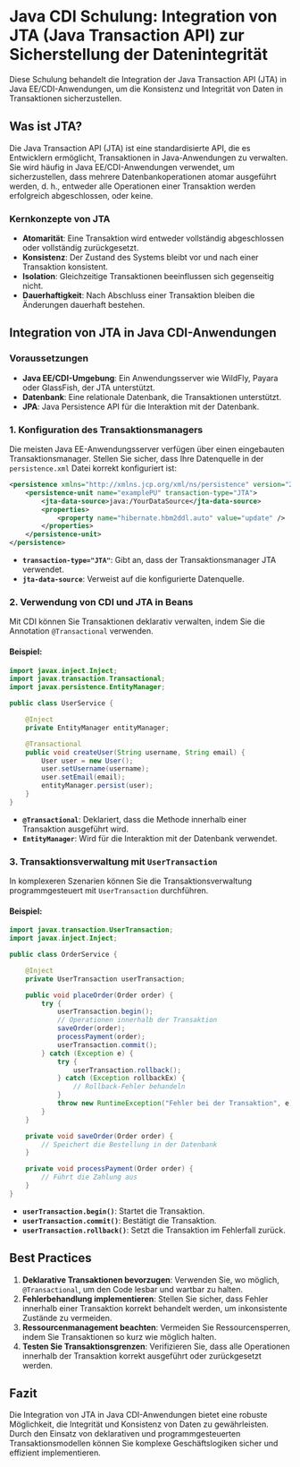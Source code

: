 
# Java CDI Schulung: Integration von JTA (Java Transaction API) zur Sicherstellung der Datenintegrität

Diese Schulung behandelt die Integration der Java Transaction API (JTA) in Java EE/CDI-Anwendungen, um die Konsistenz und Integrität von Daten in Transaktionen sicherzustellen.

## Was ist JTA?

Die Java Transaction API (JTA) ist eine standardisierte API, die es Entwicklern ermöglicht, Transaktionen in Java-Anwendungen zu verwalten. Sie wird häufig in Java EE/CDI-Anwendungen verwendet, um sicherzustellen, dass mehrere Datenbankoperationen atomar ausgeführt werden, d. h., entweder alle Operationen einer Transaktion werden erfolgreich abgeschlossen, oder keine.

### Kernkonzepte von JTA
- **Atomarität**: Eine Transaktion wird entweder vollständig abgeschlossen oder vollständig zurückgesetzt.
- **Konsistenz**: Der Zustand des Systems bleibt vor und nach einer Transaktion konsistent.
- **Isolation**: Gleichzeitige Transaktionen beeinflussen sich gegenseitig nicht.
- **Dauerhaftigkeit**: Nach Abschluss einer Transaktion bleiben die Änderungen dauerhaft bestehen.

## Integration von JTA in Java CDI-Anwendungen

### Voraussetzungen
- **Java EE/CDI-Umgebung**: Ein Anwendungsserver wie WildFly, Payara oder GlassFish, der JTA unterstützt.
- **Datenbank**: Eine relationale Datenbank, die Transaktionen unterstützt.
- **JPA**: Java Persistence API für die Interaktion mit der Datenbank.

### 1. Konfiguration des Transaktionsmanagers
Die meisten Java EE-Anwendungsserver verfügen über einen eingebauten Transaktionsmanager. Stellen Sie sicher, dass Ihre Datenquelle in der `persistence.xml` Datei korrekt konfiguriert ist:
```xml
<persistence xmlns="http://xmlns.jcp.org/xml/ns/persistence" version="2.1">
    <persistence-unit name="examplePU" transaction-type="JTA">
        <jta-data-source>java:/YourDataSource</jta-data-source>
        <properties>
            <property name="hibernate.hbm2ddl.auto" value="update" />
        </properties>
    </persistence-unit>
</persistence>
```

- **`transaction-type="JTA"`**: Gibt an, dass der Transaktionsmanager JTA verwendet.
- **`jta-data-source`**: Verweist auf die konfigurierte Datenquelle.

### 2. Verwendung von CDI und JTA in Beans
Mit CDI können Sie Transaktionen deklarativ verwalten, indem Sie die Annotation `@Transactional` verwenden.

#### Beispiel:
```java
import javax.inject.Inject;
import javax.transaction.Transactional;
import javax.persistence.EntityManager;

public class UserService {

    @Inject
    private EntityManager entityManager;

    @Transactional
    public void createUser(String username, String email) {
        User user = new User();
        user.setUsername(username);
        user.setEmail(email);
        entityManager.persist(user);
    }
}
```

- **`@Transactional`**: Deklariert, dass die Methode innerhalb einer Transaktion ausgeführt wird.
- **`EntityManager`**: Wird für die Interaktion mit der Datenbank verwendet.

### 3. Transaktionsverwaltung mit `UserTransaction`
In komplexeren Szenarien können Sie die Transaktionsverwaltung programmgesteuert mit `UserTransaction` durchführen.

#### Beispiel:
```java
import javax.transaction.UserTransaction;
import javax.inject.Inject;

public class OrderService {

    @Inject
    private UserTransaction userTransaction;

    public void placeOrder(Order order) {
        try {
            userTransaction.begin();
            // Operationen innerhalb der Transaktion
            saveOrder(order);
            processPayment(order);
            userTransaction.commit();
        } catch (Exception e) {
            try {
                userTransaction.rollback();
            } catch (Exception rollbackEx) {
                // Rollback-Fehler behandeln
            }
            throw new RuntimeException("Fehler bei der Transaktion", e);
        }
    }

    private void saveOrder(Order order) {
        // Speichert die Bestellung in der Datenbank
    }

    private void processPayment(Order order) {
        // Führt die Zahlung aus
    }
}
```

- **`userTransaction.begin()`**: Startet die Transaktion.
- **`userTransaction.commit()`**: Bestätigt die Transaktion.
- **`userTransaction.rollback()`**: Setzt die Transaktion im Fehlerfall zurück.

## Best Practices

1. **Deklarative Transaktionen bevorzugen**: Verwenden Sie, wo möglich, `@Transactional`, um den Code lesbar und wartbar zu halten.
2. **Fehlerbehandlung implementieren**: Stellen Sie sicher, dass Fehler innerhalb einer Transaktion korrekt behandelt werden, um inkonsistente Zustände zu vermeiden.
3. **Ressourcenmanagement beachten**: Vermeiden Sie Ressourcensperren, indem Sie Transaktionen so kurz wie möglich halten.
4. **Testen Sie Transaktionsgrenzen**: Verifizieren Sie, dass alle Operationen innerhalb der Transaktion korrekt ausgeführt oder zurückgesetzt werden.

## Fazit

Die Integration von JTA in Java CDI-Anwendungen bietet eine robuste Möglichkeit, die Integrität und Konsistenz von Daten zu gewährleisten. Durch den Einsatz von deklarativen und programmgesteuerten Transaktionsmodellen können Sie komplexe Geschäftslogiken sicher und effizient implementieren.
